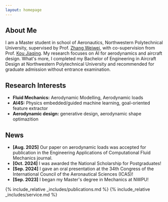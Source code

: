 ```yaml
---
layout: homepage
---
```


## About Me

I am a Master student in school of Aeronautics, Northwestern Polytechnical University, supervised by ​Prof. [Zhang Weiwei](https://scholar.google.com.hk/citations?user=NEBn5mIAAAAJ&hl=en&oi=ao), with co-supervision from Prof. [Kou Jiaqing](https://scholar.google.com.hk/citations?user=sHFcEwMAAAAJ&hl=en). My research focuses on AI for aerodynamics and aircraft design. What's more, I completed my ​Bachelor of Engineering in Aircraft Design​ at Northwestern Polytechnical University and recommended for graduate admission without entrance examination.

## Research Interests

- **Fluid Mechanics:** Aerodynamic Modelling, Aerodynamic loads 
- **AI4S:** Physics embedded/guided machine learning, goal-oriented feature extractor
- **Aerodynamic design:** generative design, aerodynamic shape optimazition 

## News

- **[Aug. 2025]** Our paper on aerodynamic loads was accepted for publication in the Engineering Applications of Computational Fluid Mechanics journal.
- **[Oct. 2024]** I was awarded the National Scholarship for Postgraduates!
- **[Sep. 2024]** I gave an oral presentation at the 34th Congress of the International Council of the Aeronautical Sciences (ICAS)!
- **[Sep. 2023]** I began my Master's degree in Mechanics at NWPU!

{% include_relative _includes/publications.md %}
{% include_relative _includes/service.md %}
